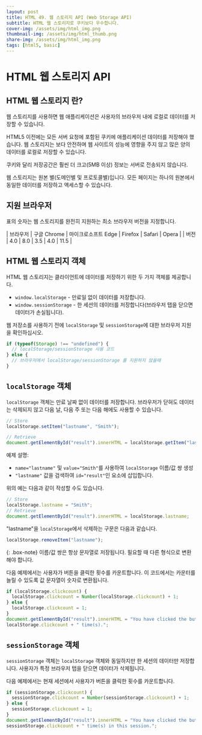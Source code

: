 ```yaml
---
layout: post
title: HTML 49. 웹 스토리지 API (Web Storage API)
subtitle: HTML 웹 스토리지로 쿠키보다 우수합니다.
cover-img: /assets/img/html_img.png
thumbnail-img: /assets/img/html_thumb.png
share-img: /assets/img/html_img.png
tags: [html5, basic]
---
```


# HTML 웹 스토리지 API

## HTML 웹 스토리지 란?

웹 스토리지를 사용하면 웹 애플리케이션은 사용자의 브라우저 내에 로컬로 데이터를 저장할 수 있습니다.

HTML5 이전에는 모든 서버 요청에 포함된 쿠키에 애플리케이션 데이터를 저장해야 했습니다. 웹 스토리지는 보다 안전하며 웹 사이트의 성능에 영향을 주지 않고 많은 양의 데이터를 로컬로 저장할 수 있습니다.

쿠키와 달리 저장공간은 훨씬 더 크고(5MB 이상) 정보는 서버로 전송되지 않습니다.

웹 스토리지는 원본 별(도메인별 및 프로토콜별)입니다. 모든 페이지는 하나의 원본에서 동일한 데이터를 저장하고 액세스할 수 있습니다.

## 지원 브라우저

표의 숫자는 웹 스토리지를 완전히 지원하는 최소 브라우저 버전을 지정합니다.

| 브라우저 | 구글 Chrome | 마이크로소프트 Edge | Firefox | Safari | Opera |
| 버전 | 4.0 | 8.0 | 3.5 | 4.0 | 11.5 |

## HTML 웹 스토리지 객체

HTML 웹 스토리지는 클라이언트에 데이터를 저장하기 위한 두 가지 객체를 제공합니다.

+ ```window.localStorage``` - 만료일 없이 데이터를 저장합니다.
+ ```window.sessionStorage``` - 한 세션의 데이터를 저장합니다(브라우저 탭을 닫으면 데이터가 손실됩니다).

웹 저장소를 사용하기 전에 ```localStorage``` 및 ```sessionStorage```에 대한 브라우저 지원을 확인하십시오.

```javascript
if (typeof(Storage) !== "undefined") {
  // localStorage/sessionStorage 사용 코드
} else {
  // 브라우저에서 localStorage/sessionStorage 를 지원하지 않을때
}
```

## ```localStorage``` 객체

```localStorage``` 객체는 만료 날짜 없이 데이터를 저장합니다. 브라우저가 닫혀도 데이터는 삭제되지 않고 다음 날, 다음 주 또는 다음 해에도 사용할 수 있습니다.

```javascript
// Store
localStorage.setItem("lastname", "Smith");

// Retrieve
document.getElementById("result").innerHTML = localStorage.getItem("lastname");
```

예제 설명:

+ ```name="lastname"``` 및 ```value="Smith"```를 사용하여 ```localStorage``` 이름/값 쌍 생성
+ ```"lastname"``` 값을 검색하여 ```id="result"```인 요소에 삽입합니다.

위의 예는 다음과 같이 작성할 수도 있습니다.

```javascript
// Store
localStorage.lastname = "Smith";
// Retrieve
document.getElementById("result").innerHTML = localStorage.lastname;
```

"lastname"을 ```localStorage```에서 삭제하는 구문은 다음과 같습니다.

```javascript
localStorage.removeItem("lastname");
```

{: .box-note}
이름/값 쌍은 항상 문자열로 저장됩니다. 필요할 때 다른 형식으로 변환해야 합니다.

다음 예제에서는 사용자가 버튼을 클릭한 횟수를 카운트합니다. 이 코드에서는 카운터를 늘릴 수 있도록 값 문자열이 숫자로 변환됩니다.

```javascript
if (localStorage.clickcount) {
  localStorage.clickcount = Number(localStorage.clickcount) + 1;
} else {
  localStorage.clickcount = 1;
}
document.getElementById("result").innerHTML = "You have clicked the button " +
localStorage.clickcount + " time(s).";
```

## ```sessionStorage``` 객체

```sessionStorage``` 객체는 ```localStorage``` 객체와 동일하지만 한 세션의 데이터만 저장합니다. 사용자가 특정 브라우저 탭을 닫으면 데이터가 삭제됩니다.

다음 예제에서는 현재 세션에서 사용자가 버튼을 클릭한 횟수를 카운트합니다.

```javascript
if (sessionStorage.clickcount) {
  sessionStorage.clickcount = Number(sessionStorage.clickcount) + 1;
} else {
  sessionStorage.clickcount = 1;
}
document.getElementById("result").innerHTML = "You have clicked the button " +
sessionStorage.clickcount + " time(s) in this session.";
```
